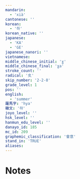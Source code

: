 ```yaml
---
mandarin:
  - 'xià'
cantonese: ''
korean:
  - '하'
korean_native: ''
japanese:
  - 'KA'
  - 'GE'
japanese_nanori: ''
vietnamese:
middle_chinese_initial: 'ɣ'
middle_chinese_final: 'ɣa'
stroke_count: ''
radical: '夊'
skip_number: '2-2-8'
grade_level: 1
pos: ''
english:
  - 'summer'
羅馬字: 'hya'
韓文: '햐'
joyo_level: ''
hsk_level: ''
hanmun_edu_level: ''
danayo_id: 185
mc_id: 209
graphemic_classification: '會意'
stand_in: 'TRUE'
aliases:
---
```


# Notes
